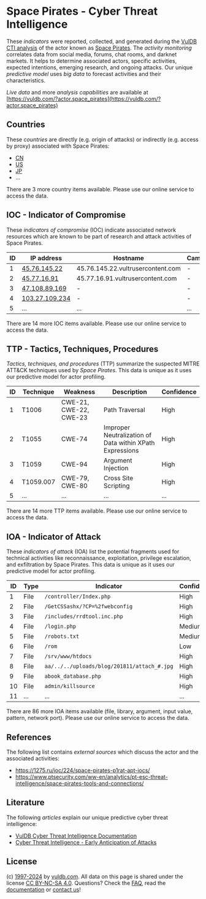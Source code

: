 # Space Pirates - Cyber Threat Intelligence

These _indicators_ were reported, collected, and generated during the [VulDB CTI analysis](https://vuldb.com/?kb.cti) of the actor known as [Space Pirates](https://vuldb.com/?actor.space_pirates). The _activity monitoring_ correlates data from social media, forums, chat rooms, and darknet markets. It helps to determine associated actors, specific activities, expected intentions, emerging research, and ongoing attacks. Our unique _predictive model_ uses _big data_ to forecast activities and their characteristics.

_Live data_ and more _analysis capabilities_ are available at [https://vuldb.com/?actor.space_pirates](https://vuldb.com/?actor.space_pirates)

## Countries

These _countries_ are directly (e.g. origin of attacks) or indirectly (e.g. access by proxy) associated with Space Pirates:

* [CN](https://vuldb.com/?country.cn)
* [US](https://vuldb.com/?country.us)
* [JP](https://vuldb.com/?country.jp)
* ...

There are 3 more country items available. Please use our online service to access the data.

## IOC - Indicator of Compromise

These _indicators of compromise_ (IOC) indicate associated network resources which are known to be part of research and attack activities of Space Pirates.

ID | IP address | Hostname | Campaign | Confidence
-- | ---------- | -------- | -------- | ----------
1 | [45.76.145.22](https://vuldb.com/?ip.45.76.145.22) | 45.76.145.22.vultrusercontent.com | - | Medium
2 | [45.77.16.91](https://vuldb.com/?ip.45.77.16.91) | 45.77.16.91.vultrusercontent.com | - | Medium
3 | [47.108.89.169](https://vuldb.com/?ip.47.108.89.169) | - | - | High
4 | [103.27.109.234](https://vuldb.com/?ip.103.27.109.234) | - | - | High
5 | ... | ... | ... | ...

There are 14 more IOC items available. Please use our online service to access the data.

## TTP - Tactics, Techniques, Procedures

_Tactics, techniques, and procedures_ (TTP) summarize the suspected MITRE ATT&CK techniques used by _Space Pirates_. This data is unique as it uses our predictive model for actor profiling.

ID | Technique | Weakness | Description | Confidence
-- | --------- | -------- | ----------- | ----------
1 | T1006 | CWE-21, CWE-22, CWE-23 | Path Traversal | High
2 | T1055 | CWE-74 | Improper Neutralization of Data within XPath Expressions | High
3 | T1059 | CWE-94 | Argument Injection | High
4 | T1059.007 | CWE-79, CWE-80 | Cross Site Scripting | High
5 | ... | ... | ... | ...

There are 14 more TTP items available. Please use our online service to access the data.

## IOA - Indicator of Attack

These _indicators of attack_ (IOA) list the potential fragments used for technical activities like reconnaissance, exploitation, privilege escalation, and exfiltration by Space Pirates. This data is unique as it uses our predictive model for actor profiling.

ID | Type | Indicator | Confidence
-- | ---- | --------- | ----------
1 | File | `/controller/Index.php` | High
2 | File | `/GetCSSashx/?CP=%2fwebconfig` | High
3 | File | `/includes/rrdtool.inc.php` | High
4 | File | `/login.php` | Medium
5 | File | `/robots.txt` | Medium
6 | File | `/rom` | Low
7 | File | `/srv/www/htdocs` | High
8 | File | `aa/../../uploads/blog/201811/attach_#.jpg` | High
9 | File | `abook_database.php` | High
10 | File | `admin/killsource` | High
11 | ... | ... | ...

There are 86 more IOA items available (file, library, argument, input value, pattern, network port). Please use our online service to access the data.

## References

The following list contains _external sources_ which discuss the actor and the associated activities:

* https://1275.ru/ioc/224/space-pirates-p1rat-apt-iocs/
* https://www.ptsecurity.com/ww-en/analytics/pt-esc-threat-intelligence/space-pirates-tools-and-connections/

## Literature

The following _articles_ explain our unique predictive cyber threat intelligence:

* [VulDB Cyber Threat Intelligence Documentation](https://vuldb.com/?kb.cti)
* [Cyber Threat Intelligence - Early Anticipation of Attacks](https://www.scip.ch/en/?labs.20201022)

## License

(c) [1997-2024](https://vuldb.com/?kb.changelog) by [vuldb.com](https://vuldb.com/?kb.about). All data on this page is shared under the license [CC BY-NC-SA 4.0](https://creativecommons.org/licenses/by-nc-sa/4.0/). Questions? Check the [FAQ](https://vuldb.com/?kb.faq), read the [documentation](https://vuldb.com/?kb) or [contact us](https://vuldb.com/?contact)!
